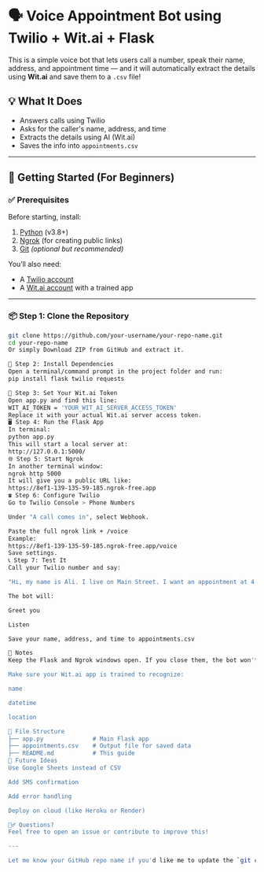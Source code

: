 # 🗣️ Voice Appointment Bot using Twilio + Wit.ai + Flask

This is a simple voice bot that lets users call a number, speak their name, address, and appointment time — and it will automatically extract the details using **Wit.ai** and save them to a `.csv` file!

## 💡 What It Does

- Answers calls using Twilio
- Asks for the caller's name, address, and time
- Extracts the details using AI (Wit.ai)
- Saves the info into `appointments.csv`

---

## 🚀 Getting Started (For Beginners)

### ✅ Prerequisites

Before starting, install:

1. [Python](https://www.python.org/downloads/) (v3.8+)
2. [Ngrok](https://ngrok.com/download) (for creating public links)
3. [Git](https://git-scm.com/downloads) *(optional but recommended)*

You’ll also need:

- A [Twilio account](https://www.twilio.com/)
- A [Wit.ai account](https://wit.ai/) with a trained app

---

### 📦 Step 1: Clone the Repository

```bash
git clone https://github.com/your-username/your-repo-name.git
cd your-repo-name
Or simply Download ZIP from GitHub and extract it.

📁 Step 2: Install Dependencies
Open a terminal/command prompt in the project folder and run:
pip install flask twilio requests

🧠 Step 3: Set Your Wit.ai Token
Open app.py and find this line:
WIT_AI_TOKEN = 'YOUR_WIT_AI_SERVER_ACCESS_TOKEN'
Replace it with your actual Wit.ai server access token.
🖥️ Step 4: Run the Flask App
In terminal:
python app.py
This will start a local server at:
http://127.0.0.1:5000/
🌐 Step 5: Start Ngrok
In another terminal window:
ngrok http 5000
It will give you a public URL like:
https://8ef1-139-135-59-185.ngrok-free.app
☎️ Step 6: Configure Twilio
Go to Twilio Console > Phone Numbers

Under "A call comes in", select Webhook.

Paste the full ngrok link + /voice
Example:
https://8ef1-139-135-59-185.ngrok-free.app/voice
Save settings.
📞 Step 7: Test It
Call your Twilio number and say:

"Hi, my name is Ali. I live on Main Street. I want an appointment at 4 p.m."

The bot will:

Greet you

Listen

Save your name, address, and time to appointments.csv

📌 Notes
Keep the Flask and Ngrok windows open. If you close them, the bot won't work.

Make sure your Wit.ai app is trained to recognize:

name

datetime

location

📂 File Structure
├── app.py              # Main Flask app
├── appointments.csv    # Output file for saved data
├── README.md           # This guide
🧠 Future Ideas
Use Google Sheets instead of CSV

Add SMS confirmation

Add error handling

Deploy on cloud (like Heroku or Render)

🙋‍♂️ Questions?
Feel free to open an issue or contribute to improve this!

---

Let me know your GitHub repo name if you'd like me to update the `git clone` link above!



